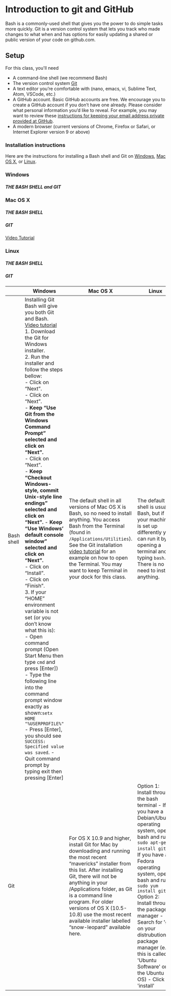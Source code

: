 # Introduction to git and GitHub

Bash is a commonly-used shell that gives you the power to do simple tasks more quickly. Git is a version control system that lets you track who made changes to what when and has options for easily updating a shared or public version of your code on github.com. 

## Setup

For this class, you'll need
- A command-line shell (we recommend Bash)
- The version control system [Git](https://git-scm.com/)
- A text editor you’re comfortable with (nano, emacs, vi, Sublime Text, Atom, VSCode, etc.)
- A GitHub account. Basic GitHub accounts are free. We encourage you to create a GitHub account if you don’t have one already. Please consider what personal information you’d like to reveal. For example, you may want to review these [instructions for keeping your email address private provided at GitHub](https://help.github.com/articles/keeping-your-email-address-private/).
- A modern browser (current versions of Chrome, Firefox or Safari, or Internet Explorer version 9 or above)

### Installation instructions
Here are the instructions for installing a Bash shell and Git on [Windows](#windows), [Mac OS X](#mac-os-x), or [Linux](#linux).
### Windows
##### THE BASH SHELL and GIT


### Mac OS X
##### THE BASH SHELL


##### GIT
[Video Tutorial](https://www.youtube.com/watch?v=9LQhwETCdwY)




### Linux
##### THE BASH SHELL


##### GIT


|            | Windows                                                                                                                                                                                                                                                                                                                                                                                                                                                                                                                                                                                                                                                                                                                                                                                                                                                                                                                                                                                                                                        | Mac OS X                                                                                                                                                                                                                                                                                                                                                                 | Linux                                                                                                                                                                                                                                                                                                                                                                                                             |
|------------|------------------------------------------------------------------------------------------------------------------------------------------------------------------------------------------------------------------------------------------------------------------------------------------------------------------------------------------------------------------------------------------------------------------------------------------------------------------------------------------------------------------------------------------------------------------------------------------------------------------------------------------------------------------------------------------------------------------------------------------------------------------------------------------------------------------------------------------------------------------------------------------------------------------------------------------------------------------------------------------------------------------------------------------------|--------------------------------------------------------------------------------------------------------------------------------------------------------------------------------------------------------------------------------------------------------------------------------------------------------------------------------------------------------------------------|-------------------------------------------------------------------------------------------------------------------------------------------------------------------------------------------------------------------------------------------------------------------------------------------------------------------------------------------------------------------------------------------------------------------|
| Bash shell | Installing Git Bash will give you both Git and Bash.  <br/> [Video tutorial](https://www.youtube.com/watch?v=339AEqk9c-8)   <br/> 1. Download the Git for Windows installer.  <br/> 2. Run the installer and follow the steps bellow:      <br/> - Click on “Next”.      <br/> - Click on “Next”.      <br/> - **Keep “Use Git from the Windows Command Prompt” selected and click on “Next”.**     <br/>  - Click on “Next”.      <br/> - **Keep “Checkout Windows-style, commit Unix-style line endings” selected and click on “Next”.**     - **Keep “Use Windows’ default console window” selected and click on “Next”.**      <br/> - Click on “Install”.     <br/>  - Click on “Finish”.  <br/> 3. If your “HOME” environment variable is not set (or you don’t know what this is):      <br/> - Open command prompt (Open Start Menu then type `cmd` and press [Enter])     <br/>  - Type the following line into the command prompt window exactly as shown:`setx HOME "%USERPROFILE%"`    <br/>   - Press [Enter], you should see `SUCCESS: Specified value was saved`.     - Quit command prompt by typing exit then pressing [Enter] | The default shell in all versions of Mac OS X is Bash, so no need to install anything. You access Bash from the Terminal (found in `/Applications/Utilities`). See the Git installation [video tutorial](https://www.youtube.com/watch?v=9LQhwETCdwY) for an example on how to open the Terminal. You may want to keep Terminal in your dock for this class.             | The default shell is usually Bash, but if your machine is set up differently you can run it by opening a terminal and typing `bash`. There is no need to install anything.                                                                                                                                                                                                                                        |
| Git        |                                                                                                                                                                                                                                                                                                                                                                                                                                                                                                                                                                                                                                                                                                                                                                                                                                                                                                                                                                                                                                                | For OS X 10.9 and higher, install Git for Mac by downloading and running the most recent “mavericks” installer from this list. After installing Git, there will not be anything in your /Applications folder, as Git is a command line program.   For older versions of OS X (10.5-10.8) use the most recent available installer labelled “snow-leopard” available here. | Option 1: Install through the bash terminal - If you have a Debian/Ubuntu operating system, open bash and run `sudo apt-get install git`  - If you have a Fedora operating system, open bash and run `sudo yum install git`  Option 2: Install through the package manager - Search for 'git' on your distrubution's package manager (e.g., this is called 'Ubuntu Software' on the Ubuntu OS) - Click 'install'  |
